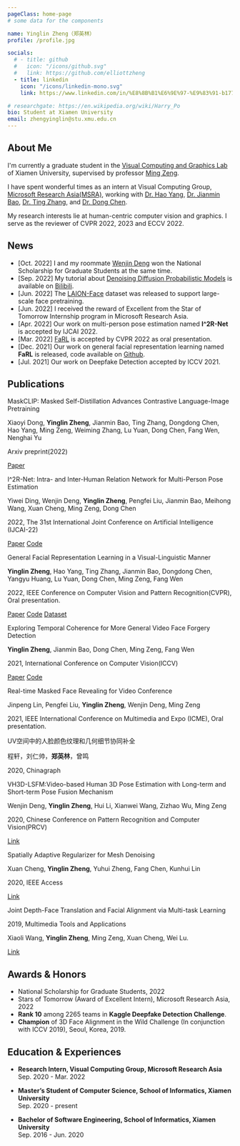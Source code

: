 ```yaml
---
pageClass: home-page
# some data for the components

name: Yinglin Zheng（郑英林）
profile: /profile.jpg

socials:
  # - title: github
  #   icon: "/icons/github.svg"
  #   link: https://github.com/elliottzheng
  - title: linkedin
    icon: "/icons/linkedin-mono.svg"
    link: https://www.linkedin.com/in/%E8%8B%B1%E6%9E%97-%E9%83%91-b17715135/

# researchgate: https://en.wikipedia.org/wiki/Harry_Po
bio: Student at Xiamen University
email: zhengyinglin@stu.xmu.edu.cn
---
```


<ProfileSection :frontmatter="$page.frontmatter" />

## About Me

I'm currently a graduate student in the [Visual Computing and Graphics Lab](https://vcg.xmu.edu.cn/) of Xiamen University, supervised by professor [Ming Zeng](http://mingzeng.xyz/). 

I have spent wonderful times as an intern at Visual Computing Group, [Microsoft Research Asia(MSRA)](https://www.msra.cn/), working with [Dr. Hao Yang](https://yang-h.github.io/), [Dr. Jianmin Bao](https://jianminbao.github.io/), [Dr. Ting Zhang](https://www.microsoft.com/en-us/research/people/tinzhan/), and [Dr. Dong Chen](http://www.dongchen.pro/).

My research interests lie at human-centric computer vision and graphics. I serve as the reviewer of CVPR 2022, 2023 and ECCV 2022.

## News
- [Oct. 2022] I and my roommate [Wenjin Deng](https://wenjindeng.netlify.app/) won the National Scholarship for Graduate Students at the same time.
- [Sep. 2022] My tutorial about [Denoising Diffusion Probabilistic Models](https://arxiv.org/abs/2006.11239) is available on [Bilibili](https://www.bilibili.com/video/BV1rW4y1Y7M5/).
- [Jun. 2022] The [LAION-Face](https://github.com/FacePerceiver/LAION-Face) dataset was released to support large-scale face pretraining.
- [Jun. 2022] I received the reward of Excellent from the Star of Tomorrow Internship program in Microsoft Research Asia.
- [Apr. 2022] Our work on multi-person pose estimation named **I^2R-Net** is accepted by IJCAI 2022.
- [Mar. 2022] [FaRL](https://github.com/FacePerceiver/FaRL) is accepted by CVPR 2022 as oral presentation.
- [Dec. 2021] Our work on general facial representation learning named **FaRL** is released, code available on [Github](https://github.com/FacePerceiver/FaRL).
- [Jul. 2021] Our work on Deepfake Detection accepted by ICCV 2021.


## Publications
<ProjectCard hideBorder=true image="https://s1.ax1x.com/2022/08/29/vfir5D.png">

  MaskCLIP: Masked Self-Distillation Advances Contrastive Language-Image Pretraining

  Xiaoyi Dong, **Yinglin Zheng**, Jianmin Bao, Ting Zhang, Dongdong Chen, Hao Yang, Ming Zeng, Weiming Zhang, Lu Yuan, Dong Chen, Fang Wen, Nenghai Yu

  Arxiv preprint(2022)

  [Paper](https://arxiv.org/abs/2208.12262)

</ProjectCard> 

<ProjectCard hideBorder=true image="https://s1.ax1x.com/2022/04/21/LyGJKK.png">

  I^2R-Net: Intra- and Inter-Human Relation Network for Multi-Person Pose Estimation

  Yiwei Ding, Wenjin Deng, **Yinglin Zheng**, Pengfei Liu, Jianmin Bao, Meihong Wang, Xuan Cheng, Ming Zeng, Dong Chen

  2022, The 31st International Joint Conference on Artificial Intelligence (IJCAI-22)

  [Paper](https://arxiv.org/abs/2206.10892) [Code](https://github.com/leijue222/Intra-and-Inter-Human-Relation-Network-for-MPEE)

</ProjectCard> 


<ProjectCard hideBorder=true image="https://s4.ax1x.com/2021/12/08/oRXqhj.png">

  General Facial Representation Learning in a Visual-Linguistic Manner

  **Yinglin Zheng**, Hao Yang, Ting Zhang, Jianmin Bao, Dongdong Chen, Yangyu Huang, Lu Yuan, Dong Chen, Ming Zeng, Fang Wen

  2022, IEEE Conference on Computer Vision and Pattern Recognition(CVPR), Oral presentation.

  [Paper](https://arxiv.org/abs/2112.03109) [Code](https://github.com/FacePerceiver/FaRL) [Dataset](https://github.com/FacePerceiver/LAION-Face)

  

</ProjectCard> 

<ProjectCard hideBorder=true image="/projects/ftcn.png">

  Exploring Temporal Coherence for More General Video Face Forgery Detection

  **Yinglin Zheng**, Jianmin Bao, Dong Chen, Ming Zeng, Fang Wen

  2021, International Conference on Computer Vision(ICCV)

  [Paper](https://arxiv.org/abs/2108.06693) [Code](https://github.com/yinglinzheng/FTCN)

  

</ProjectCard> 

<ProjectCard hideBorder=true image="/projects/mask_face.png">

  Real-time Masked Face Revealing for Video Conference

  Jinpeng Lin, Pengfei Liu, **Yinglin Zheng**, Wenjin Deng, Ming Zeng

  2021, IEEE International Conference on Multimedia and Expo (ICME), Oral presentation.

  <!-- [[Link](https://www.google.com)] -->

</ProjectCard>

<ProjectCard hideBorder=true image="/projects/uv_iccv.png">

  UV空间中的人脸颜色纹理和几何细节协同补全

  程轩，刘仁帅，**郑英林**，曾鸣

  2020, Chinagraph

  <!-- [[Link](https://www.google.com)] -->

</ProjectCard>


<ProjectCard hideBorder=true image="/projects/vh3d.png">

  VH3D-LSFM:Video-based Human 3D Pose Estimation with Long-term and Short-term Pose Fusion Mechanism

  Wenjin Deng, **Yinglin Zheng**, Hui Li, Xianwei Wang, Zizhao Wu, Ming Zeng

  2020, Chinese Conference on Pattern Recognition and Computer Vision(PRCV)

  [Link](https://www.researchgate.net/publication/346167722_VH3D-LSFM_Video-Based_Human_3D_Pose_Estimation_with_Long-Term_and_Short-Term_Pose_Fusion_Mechanism)

</ProjectCard>

<ProjectCard hideBorder=true image="/projects/denoise.png">

  Spatially Adaptive Regularizer for Mesh Denoising

  Xuan Cheng, **Yinglin Zheng**, Yuhui Zheng, Fang Chen, Kunhui Lin

  2020, IEEE Access

  [Link](https://www.researchgate.net/publication/340572393_Spatially_Adaptive_Regularizer_for_Mesh_Denoising)

</ProjectCard>

<ProjectCard hideBorder=true image="/projects/joint.png">

  Joint Depth-Face Translation and Facial Alignment via Multi-task Learning

  2019, Multimedia Tools and Applications

  Xiaoli Wang, **Yinglin Zheng**, Ming Zeng, Xuan Cheng, Wei Lu.

  [Link](https://www.researchgate.net/publication/341411157_Joint_learning_for_face_alignment_and_face_transfer_with_depth_image)

</ProjectCard>

<!-- <ProjectCard image="/projects/1.png" hideBorder=true>

  **CopyTranslator: Foreign language reading and translation assistant based on copy and translate.**

  CopyTranslator greatly simplify the steps required for translation, just copy the text to the clipboard, and wait to view the translation results in the next second.

  [Homepage](https://copytranslator.github.io) [Github](https://github.com/CopyTranslator/CopyTranslator)

</ProjectCard> -->




## Awards & Honors

- National Scholarship for Graduate Students, 2022
- Stars of Tomorrow (Award of Excellent Intern), Microsoft Research Asia, 2022
- **Rank 10** among 2265 teams in **Kaggle Deepfake Detection Challenge**.
- **Champion** of 3D Face Alignment in the Wild Challenge (In conjunction with ICCV 2019), Seoul, Korea, 2019.


## Education & Experiences

- **Research Intern, Visual Computing Group, Microsoft Research Asia** <br/>
Sep. 2020 - Mar. 2022

- **Master’s Student of Computer Science, School of Informatics, Xiamen University** <br/>
Sep. 2020 - present

- **Bachelor of Software Engineering, School of Informatics, Xiamen University** <br/>
Sep. 2016 - Jun. 2020

<!-- Custom style for this page -->

<style lang="stylus">

.theme-container.home-page .page
  font-size 14px
  font-family "lucida grande", "lucida sans unicode", lucida, "Helvetica Neue", Helvetica, Arial, sans-serif;
  p
    margin 0 0 0.5rem
  p, ul, ol
    line-height normal
  a
    font-weight normal
  .theme-default-content:not(.custom) > h2
    margin-bottom 0.5rem
  .theme-default-content:not(.custom) > h2:first-child + p
    margin-top 0.5rem
  .theme-default-content:not(.custom) > h3
    padding-top 4rem

  /* Override */
  .md-card
    margin-top 0.5em
    .card-image
      padding 0.2rem
      img
        max-width 120px
        max-height 120px
    .card-content p
      -webkit-margin-after 0.2em

@media (max-width: 419px)
  .theme-container.home-page .page
    p, ul, ol
      line-height 1.5

    .md-card
      .card-image
        img 
          width 100%
          max-width 400px

</style>

